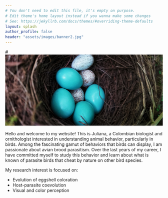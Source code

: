 ```yaml
---
# You don't need to edit this file, it's empty on purpose.
# Edit theme's home layout instead if you wanna make some changes
# See: https://jekyllrb.com/docs/themes/#overriding-theme-defaults
layout: splash
author_profile: false
header: "assets/images/banner2.jpg"
---
```


#![screenshot](assets/images/banner2.jpg)


Hello and welcome to my website! This is Juliana, a Colombian biologist and ornithologist interested in understanding animal behavior, particularly in birds. Among the fascinating gamut of behaviors that birds can display, I am passionate about avian brood parasitism. Over the last years of my career, I have committed myself to study this behavior and learn about what is known of parasite birds that cheat by nature on other bird species.

My research interest is focused on:

  -  Evolution of eggshell coloration
  -  Host-parasite coevolution
  -  Visual and color perception

